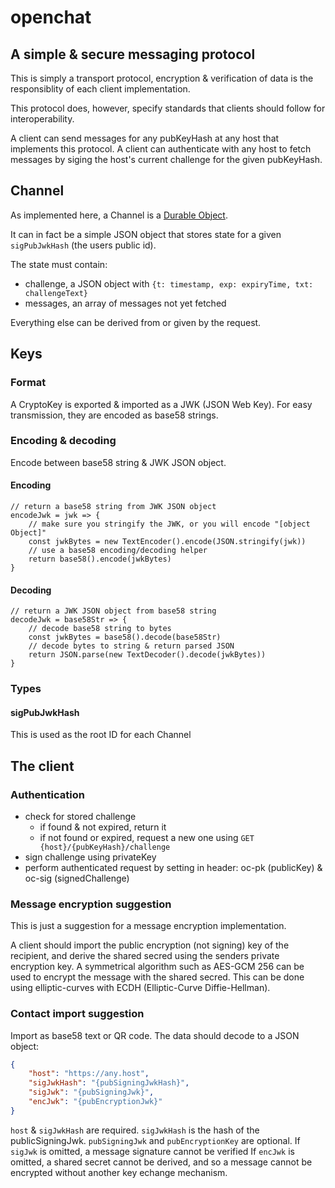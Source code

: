 # openchat
## A simple & secure messaging protocol
This is simply a transport protocol, encryption & verification of data is the responsiblity of each client implementation.

This protocol does, however, specify standards that clients should follow for interoperability.

A client can send messages for any pubKeyHash at any host that implements this protocol.
A client can authenticate with any host to fetch messages by siging the host's current challenge for the given pubKeyHash.

## Channel
As implemented here, a Channel is a [Durable Object](https://developers.cloudflare.com/workers/learning/using-durable-objects).

It can in fact be a simple JSON object that stores state for a given `sigPubJwkHash` (the users public id).

The state must contain:
- challenge, a JSON object with `{t: timestamp, exp: expiryTime, txt: challengeText}`
- messages, an array of messages not yet fetched

Everything else can be derived from or given by the request.

## Keys
### Format
A CryptoKey is exported & imported as a JWK (JSON Web Key).
For easy transmission, they are encoded as base58 strings.

### Encoding & decoding
Encode between base58 string & JWK JSON object.

#### Encoding
```JS
// return a base58 string from JWK JSON object
encodeJwk = jwk => {
	// make sure you stringify the JWK, or you will encode "[object Object]"
	const jwkBytes = new TextEncoder().encode(JSON.stringify(jwk))
	// use a base58 encoding/decoding helper
	return base58().encode(jwkBytes)
}
```

#### Decoding
```JS
// return a JWK JSON object from base58 string
decodeJwk = base58Str => {
	// decode base58 string to bytes
	const jwkBytes = base58().decode(base58Str)
	// decode bytes to string & return parsed JSON
	return JSON.parse(new TextDecoder().decode(jwkBytes))
}
```


### Types
#### sigPubJwkHash
This is used as the root ID for each Channel

## The client
### Authentication
- check for stored challenge
	- if found & not expired, return it
	- if not found or expired, request a new one using `GET {host}/{pubKeyHash}/challenge`
- sign challenge using privateKey
- perform authenticated request by setting in header: oc-pk (publicKey) & oc-sig (signedChallenge)

### Message encryption suggestion
This is just a suggestion for a message encryption implementation.

A client should import the public encryption (not signing) key of the recipient, and derive the shared secred using the senders private encryption key. A symmetrical algorithm such as AES-GCM 256 can be used to encrypt the message with the shared secred. This can be done using elliptic-curves with ECDH (Elliptic-Curve Diffie-Hellman).

### Contact import suggestion
Import as base58 text or QR code. The data should decode to a JSON object:
``` JSON
{
	"host": "https://any.host",
	"sigJwkHash": "{pubSigningJwkHash}",
	"sigJwk": "{pubSigningJwk}",
	"encJwk": "{pubEncryptionJwk}"
}
```

`host` & `sigJwkHash` are required. `sigJwkHash` is the hash of the publicSigningJwk.
`pubSigningJwk` and `pubEncryptionKey` are optional.
If `sigJwk` is omitted, a message signature cannot be verified
If `encJwk` is omitted, a shared secret cannot be derived, and so a message cannot be encrypted without another key echange mechanism.
